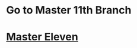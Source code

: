 <h1>Go to Master 11th Branch</h1>
<h1><a href= 'https://github.com/AvinandanBose/FlashChat_Flutter_x_Firebase_Cloud_Firestore_Updates/tree/master_eleven'>Master Eleven</a></h1>

